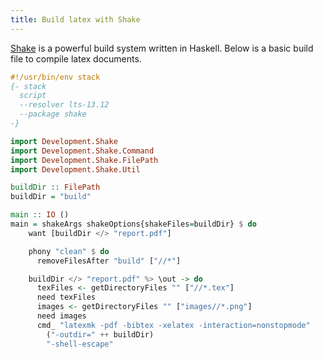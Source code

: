 ```yaml
---
title: Build latex with Shake
---
```


[Shake][1] is a powerful build system written in Haskell. Below is a basic build
file to compile latex documents.

```haskell
#!/usr/bin/env stack
{- stack
  script
  --resolver lts-13.12
  --package shake
-}

import Development.Shake
import Development.Shake.Command
import Development.Shake.FilePath
import Development.Shake.Util

buildDir :: FilePath
buildDir = "build"

main :: IO ()
main = shakeArgs shakeOptions{shakeFiles=buildDir} $ do
    want [buildDir </> "report.pdf"]

    phony "clean" $ do
      removeFilesAfter "build" ["//*"]

    buildDir </> "report.pdf" %> \out -> do
      texFiles <- getDirectoryFiles "" ["//*.tex"]
      need texFiles
      images <- getDirectoryFiles "" ["images//*.png"]
      need images
      cmd_ "latexmk -pdf -bibtex -xelatex -interaction=nonstopmode"
        ("-outdir=" ++ buildDir)
        "-shell-escape"
```

[1]: https://shakebuild.com/